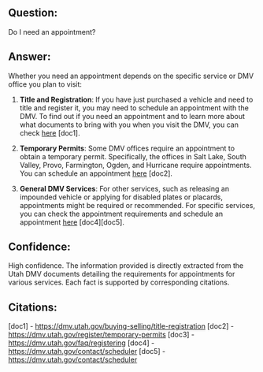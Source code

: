 ## Question:
Do I need an appointment?
## Answer:
Whether you need an appointment depends on the specific service or DMV office you plan to visit:

1. **Title and Registration**: If you have just purchased a vehicle and need to title and register it, you may need to schedule an appointment with the DMV. To find out if you need an appointment and to learn more about what documents to bring with you when you visit the DMV, you can check [here](aHR0cHM6Ly9zdGFkdmVudHVyZXdvcmtzZGV2MDAxLmJsb2IuY29yZS53aW5kb3dzLm5ldC91dGFoZG12L2h0bWwvdGl0bGUtcmVnaXN0cmF0aW9uLmh0bWw5) [doc1].

2. **Temporary Permits**: Some DMV offices require an appointment to obtain a temporary permit. Specifically, the offices in Salt Lake, South Valley, Provo, Farmington, Ogden, and Hurricane require appointments. You can schedule an appointment [here](aHR0cHM6Ly9zdGFkdmVudHVyZXdvcmtzZGV2MDAxLmJsb2IuY29yZS53aW5kb3dzLm5ldC91dGFoZG12L2h0bWwvdGVtcG9yYXJ5LXBlcm1pdHMuaHRtbA2) [doc2].

3. **General DMV Services**: For other services, such as releasing an impounded vehicle or applying for disabled plates or placards, appointments might be required or recommended. For specific services, you can check the appointment requirements and schedule an appointment [here](aHR0cHM6Ly9zdGFkdmVudHVyZXdvcmtzZGV2MDAxLmJsb2IuY29yZS53aW5kb3dzLm5ldC91dGFoZG12L2h0bWwvc2NoZWR1bGVyLmh0bWw1) [doc4][doc5].

## Confidence:
High confidence. The information provided is directly extracted from the Utah DMV documents detailing the requirements for appointments for various services. Each fact is supported by corresponding citations.

## Citations:
[doc1] - https://dmv.utah.gov/buying-selling/title-registration
[doc2] - https://dmv.utah.gov/register/temporary-permits
[doc3] - https://dmv.utah.gov/faq/registering
[doc4] - https://dmv.utah.gov/contact/scheduler
[doc5] - https://dmv.utah.gov/contact/scheduler
